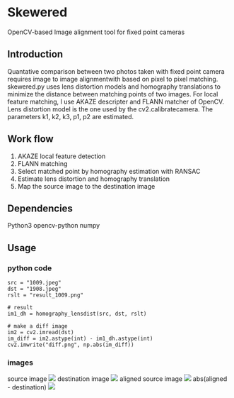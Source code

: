 # Skewered
OpenCV-based Image alignment tool for fixed point cameras
## Introduction
Quantative comparison between two photos taken with fixed point camera requires image to image alignmentwith based on pixel to pixel matching. skewered.py uses lens distortion models and homography translations to minimize the distance between matching points of two images. For local feature matching, I use AKAZE descripter and FLANN matcher of OpenCV. Lens distortion model is the one used by the cv2.calibratecamera. The parameters k1, k2, k3, p1, p2 are estimated.

## Work flow
1. AKAZE local feature detection
2. FLANN matching
3. Select matched point by homography estimation with RANSAC
4. Estimate lens distortion and homography translation
5. Map the source image to the destination image 

## Dependencies
Python3
opencv-python
numpy

## Usage
### python code
```
src = "1009.jpeg"
dst = "1908.jpeg"
rslt = "result_1009.png"

# result
im1_dh = homography_lensdist(src, dst, rslt)

# make a diff image
im2 = cv2.imread(dst)
im_diff = im2.astype(int) - im1_dh.astype(int)
cv2.imwrite("diff.png", np.abs(im_diff))
```
### images
source image
![](1009.jpeg)
destination image
![](1908.png)
aligned source image
![](result.png)
abs(aligned - destination)
![](diff.png)